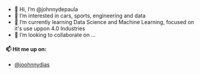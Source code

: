 - 👋 Hi, I’m @johnnydepaula
- 👀 I’m interested in cars, sports, engineering and data
- 🌱 I’m currently learning Data Science and Machine Learning, focused on it's use uppon 4.0 Industries
- 💞️ I’m looking to collaborate on ...
#### 📫 Hit me up on:
- [@joohnnydias](https://twitter.com/joohnnydias)

<!---
johnnydepaula/johnnydepaula is a ✨ special ✨ repository because its `README.md` (this file) appears on your GitHub profile.
You can click the Preview link to take a look at your changes.
--->
